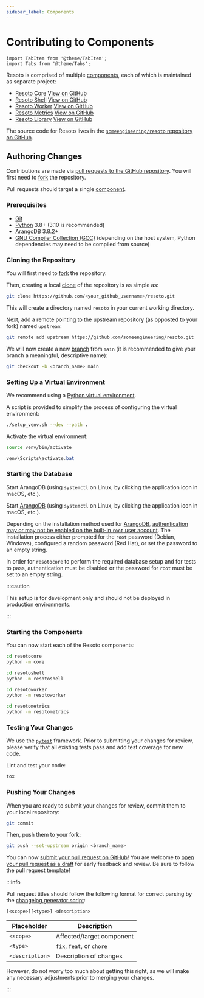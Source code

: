 ```yaml
---
sidebar_label: Components
---
```


# Contributing to Components

```mdx-code-block
import TabItem from '@theme/TabItem';
import Tabs from '@theme/Tabs';
```

Resoto is comprised of multiple [components](../concepts/components/index.md), each of which is maintained as separate project:

- [Resoto Core](../concepts/components/core.md) [<span class="badge badge--secondary">View on GitHub</span>](https://github.com/someengineering/resoto/tree/main/resotocore)
- [Resoto Shell](../concepts/components/shell.md) [<span class="badge badge--secondary">View on GitHub</span>](https://github.com/someengineering/resoto/tree/main/resotoshell)
- [Resoto Worker](../concepts/components/worker.md) [<span class="badge badge--secondary">View on GitHub</span>](https://github.com/someengineering/resoto/tree/main/resotoworker)
- [Resoto Metrics](../concepts/components/metrics.md) [<span class="badge badge--secondary">View on GitHub</span>](https://github.com/someengineering/resoto/tree/main/resotometrics)
- [Resoto Library](../concepts/components/library.md) [<span class="badge badge--secondary">View on GitHub</span>](https://github.com/someengineering/resoto/tree/main/resotolib)

The source code for Resoto lives in the [`someengineering/resoto` repository on GitHub](https://github.com/someengineering/resoto).

## Authoring Changes

Contributions are made via [pull requests to the GitHub repository](https://github.com/someengineering/resoto/pulls). You will first need to [fork](https://docs.github.com/get-started/quickstart/fork-a-repo) the repository.

Pull requests should target a single [component](../concepts/components/index.md).

### Prerequisites

- [Git](https://git-scm.com)
- [Python](https://python.org) 3.8+ (3.10 is recommended)
- [ArangoDB](https://arangodb.com) 3.8.2+
- [GNU Compiler Collection (GCC)](https://gcc.gnu.org) (depending on the host system, Python dependencies may need to be compiled from source)

### Cloning the Repository

You will first need to [fork](https://docs.github.com/get-started/quickstart/fork-a-repo) the repository.

Then, creating a local [clone](https://docs.github.com/repositories/creating-and-managing-repositories/cloning-a-repository) of the repository is as simple as:

```bash
git clone https://github.com/<your_github_username>/resoto.git
```

This will create a directory named `resoto` in your current working directory.

Next, add a remote pointing to the upstream repository (as opposted to your fork) named `upstream`:

```bash
git remote add upstream https://github.com/someengineering/resoto.git
```

We will now create a new [branch](https://git-scm.com/book/en/v2/Git-Branching-Branches-in-a-Nutshell) from `main` (it is recommended to give your branch a meaningful, descriptive name):

```bash
git checkout -b <branch_name> main
```

### Setting Up a Virtual Environment

We recommend using a [Python virtual environment](https://docs.python.org/3/tutorial/venv.html).

A script is provided to simplify the process of configuring the virtual environment:

```bash
./setup_venv.sh --dev --path .
```

Activate the virtual environment:

<Tabs>
<TabItem value="linux" label="Linux/macOS">

```bash
source venv/bin/activate
```

</TabItem>
<TabItem value="windows" label="Windows">

```powershell
venv\Scripts\activate.bat
```

</TabItem>
</Tabs>

### Starting the Database

Start ArangoDB (using `systemctl` on Linux, by clicking the application icon in macOS, etc.).

Start [ArangoDB](https://arangodb.com) (using `systemctl` on Linux, by clicking the application icon in macOS, etc.).

Depending on the installation method used for [ArangoDB](https://arangodb.com), [authentication may or may not be enabled on the built-in `root` user account](https://www.arangodb.com/docs/stable/getting-started-installation.html#securing-the-installation). The installation process either prompted for the `root` password (Debian, Windows), configured a random password (Red Hat), or set the password to an empty string.

In order for `resotocore` to perform the required database setup and for tests to pass, authentication must be disabled or the password for `root` must be set to an empty string.

:::caution

This setup is for development only and should not be deployed in production environments.

:::

### Starting the Components

You can now start each of the Resoto components:

<Tabs>
<TabItem value="core" label="Core">

```bash
cd resotocore
python -m core
```

</TabItem>
<TabItem value="shell" label="Shell">

```bash
cd resotoshell
python -m resotoshell
```

</TabItem>
<TabItem value="worker" label="Worker">

```bash
cd resotoworker
python -m resotoworker
```

</TabItem>
<TabItem value="metrics" label="Metrics">

```bash
cd resotometrics
python -m resotometrics
```

</TabItem>
</Tabs>

### Testing Your Changes

We use the [`pytest`](https://pytest.org) framework. Prior to submitting your changes for review, please verify that all existing tests pass and add test coverage for new code.

Lint and test your code:

```bash
tox
```

### Pushing Your Changes

When you are ready to submit your changes for review, commit them to your local repository:

```bash
git commit
```

Then, push them to your fork:

```bash
git push --set-upstream origin <branch_name>
```

You can now [submit your pull request on GitHub](https://github.com/someengineering/resoto/pulls)! You are welcome to [open your pull request as a draft](https://docs.github.com/pull-requests/collaborating-with-pull-requests/proposing-changes-to-your-work-with-pull-requests/about-pull-requests#draft-pull-requests) for early feedback and review. Be sure to follow the pull request template!

:::info

Pull request titles should follow the following format for correct parsing by the [changelog generator script](https://github.com/someengineering/resoto/blob/main/tools/release_notes.py):

```
[<scope>][<type>] <description>
```

| Placeholder     | Description               |
| --------------- | ------------------------- |
| `<scope>`       | Affected/target component |
| `<type>`        | `fix`, `feat`, or `chore` |
| `<description>` | Description of changes    |

However, do not worry too much about getting this right, as we will make any necessary adjustments prior to merging your changes.

:::
